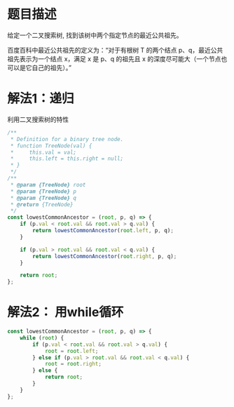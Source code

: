 # 题目描述

给定一个二叉搜索树, 找到该树中两个指定节点的最近公共祖先。

百度百科中最近公共祖先的定义为：“对于有根树 T 的两个结点 p、q，最近公共祖先表示为一个结点 x，满足 x 是 p、q 的祖先且 x 的深度尽可能大（一个节点也可以是它自己的祖先）。”


# 解法1：递归

利用二叉搜索树的特性

``` js
/**
 * Definition for a binary tree node.
 * function TreeNode(val) {
 *     this.val = val;
 *     this.left = this.right = null;
 * }
 */
/**
 * @param {TreeNode} root
 * @param {TreeNode} p
 * @param {TreeNode} q
 * @return {TreeNode}
 */
const lowestCommonAncestor = (root, p, q) => {
    if (p.val < root.val && root.val > q.val) {
        return lowestCommonAncestor(root.left, p, q);
    }

    if (p.val > root.val && root.val < q.val) {
        return lowestCommonAncestor(root.right, p, q);
    }

    return root;
};
```

# 解法2： 用while循环

``` js
const lowestCommonAncestor = (root, p, q) => {
    while (root) {
        if (p.val < root.val && root.val > q.val) {
            root = root.left;
        } else if (p.val > root.val && root.val < q.val) {
            root = root.right;
        } else {
            return root;
        }
    }
};
```

